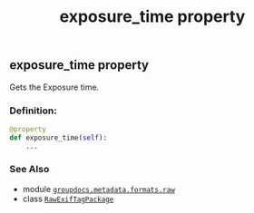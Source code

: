 ﻿---
title: exposure_time property
second_title: GroupDocs.Metadata for Python via .NET API References
description: 
type: docs
url: /python-net/groupdocs.metadata.formats.raw/rawexiftagpackage/exposure_time/
is_root: false
weight: 360
---

## exposure_time property


Gets the Exposure time.
### Definition:
```python
@property
def exposure_time(self):
    ...
```

### See Also
* module [`groupdocs.metadata.formats.raw`](../../)
* class [`RawExifTagPackage`](/metadata/python-net/groupdocs.metadata.formats.raw/rawexiftagpackage)

